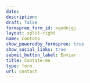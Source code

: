```yaml
---
date: 
description: 
draft: false
formspree_form_id: xgednjgj
layout: split-right
name: Contato
show_poweredby_formspree: true
show_social_links: true
submit_button_label: Enviar
title: Contate-me
type: form
url: contact
---
```

